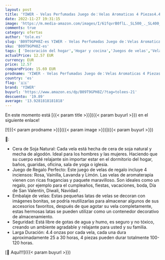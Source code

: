 ```yaml
---
layout: post
title: 'YIWER - Velas Perfumadas Juego de：Velas Aromaticas 4 Piezas4.4oz 100% Cera Natural de Soja para baño y relajación Navidad Cumpleaños Día de San Valentín Día de la madre Acción de gracias Regalo de mujer'
date: 2022-11-27 19:31:15
image: 'https://m.media-amazon.com/images/I/61fqvrB0flL._SL500_._SL400_.jpg'
comments: true
category: ofertas
author: 'tole.es'
slug: 'B09T9GPH8Z-es YIWER - Velas Perfumadas Juego de：Velas Aromaticas 4...'
sku: 'B09T9GPH8Z-es'
tags: [ 'Decoración del hogar','Hogar y cocina','Juegos de velas','Velas','Velas y candelabros','navidad','yiwer','🇪🇸', ]
actualPrice: 12.57 EUR
currency: EUR
price: 12.57
comparePrice: 15.69 EUR
prodname: 'YIWER - Velas Perfumadas Juego de：Velas Aromaticas 4 Piezas4.4oz 100% Cera Natural de Soja para baño y relajación Navidad Cumpleaños Día de San Valentín Día de la madre Acción de gracias Regalo de mujer'
country: 'es'
flag: '🇪🇸'
brand: 'YIWER'
buyurl: 'https://www.amazon.es/dp/B09T9GPH8Z/?tag=tolees-21'
descuento: '19.89'
average: '13.9281818181818'
---
```


En este momento está [{{< param title >}}]({{< param buyurl >}}) en el siguiente enlace!

[![{{< param prodname >}}]({{< param image >}})]({{< param buyurl >}})

🔎:

- Cera de Soja Natural: Cada vela está hecha de cera de soja natural y mecha de algodón. Ideal para los hombres y las mujeres. Haciendo que su cuerpo esté relajante sin importar estar en el dormitorio del hogar, baños, guaridas, oficina, sala de yoga o iglesia.
- Juego de Regalo Perfecto: Este juego de velas de regalo incluye 4 inciensos: Rosa, Vainilla, Lavanda y Limón. Las velas de aromaterapia vienen con ricas fragancias y paquete maravilloso. Son ideales como un regalo, por ejemplo para el cumpleaños, fiestas, vacaciones, boda, Día de San Valentín, Diwali, Navidad .
- Embalaje de velas: Estas pequeñas latas de velas se decoran con imágenes bonitas, se podría reutilizarlas para almacenar algunos de sus accesorios favoritos, después de que agotar su vela completamente, estas hermosas latas se pueden utilizar como un contenedor decorativo de almacenamiento.
- Seguridad: Está libre de gotas de agua y humo, es seguro y no tóxico, creando un ambiente agradable y relajante para usted y su familia.
- Larga Duración: 4.4 onzas por cada vela, cada una dura aproximadamente 25 a 30 horas, 4 piezas pueden durar totalmente 100-120 horas.

[🛒 Aquí!!!]({{< param buyurl >}})
